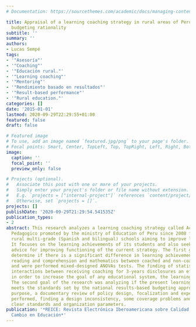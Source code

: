 ```yaml
---
# Documentation: https://sourcethemes.com/academic/docs/managing-content/

title: Appraisal of a learning coaching strategy in rural areas of Peru in a results-based
  budgeting rationality
subtitle: ''
summary: ''
authors:
- Lucas Sempé
tags:
- '"Asesoría"'
- '"Coaching"'
- '"Educación rural."'
- '"Learning coaching"'
- '"Mentoring"'
- '"Rendimiento basado en resultados"'
- '"Result-based performance"'
- '"Rural education."'
categories: []
date: '2015-01-01'
lastmod: 2020-09-29T22:29:55+01:00
featured: false
draft: false

# Featured image
# To use, add an image named `featured.jpg/png` to your page's folder.
# Focal points: Smart, Center, TopLeft, Top, TopRight, Left, Right, BottomLeft, Bottom, BottomRight.
image:
  caption: ''
  focal_point: ''
  preview_only: false

# Projects (optional).
#   Associate this post with one or more of your projects.
#   Simply enter your project's folder or file name without extension.
#   E.g. `projects = ["internal-project"]` references `content/project/deep-learning/index.md`.
#   Otherwise, set `projects = []`.
projects: []
publishDate: '2020-09-29T21:29:54.541535Z'
publication_types:
- 2
abstract: This research analyzes a learning coaching strategy called Acompanamiento
  Pedagogico promoted by the ministry of Education of Peru since 2008 focusing in
  rural multi-grade (Spanish and bilingual) schools aiming to improve learning outcomes.
  It focuses on the learning achievements of its students and also seeks providing
  advice for improving functioning of the current strategy. The first goal was to
  determine if there is a significant difference in learning achievements in Spanish
  reading and comprehension and mathematics between coached and non-coached schools
  and were performed mixed-designed ANOVAs tests. The finding of statistically significant
  interactions between receiving coaching for 3-years disclosures an effective strategy
  in order to increase the goal of any educational system, the learning of students.
  The second goal of the research was analyzing if the present learning coaching strategy
  meets the standards set by the national results-based budgeting approach. For that
  purpose, a documentary review of policy design, focalization and expenditure were
  performed, finding a design inconsistency, some coverage problems and absence of
  clear standards and organization parameters.
publication: '*REICE: Revista Electrónica Iberoamericana sobre Calidad, Eficacia y
  Cambio en Educación*'
---
```

